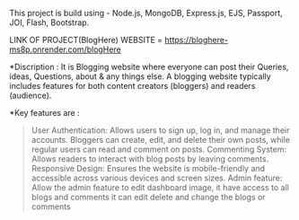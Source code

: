 This project is build using - Node.js, MongoDB, Express.js, EJS, Passport, JOI, Flash, Bootstrap.

LINK OF PROJECT(BlogHere) WEBSITE = https://bloghere-ms8p.onrender.com/blogHere

 *Discription :
  It is Blogging website where everyone can post their Queries, ideas, Questions, about & any things else.
  A blogging website typically includes features for both content creators (bloggers) and readers
  (audience).
  
 *Key features are :
  >User Authentication: Allows users to sign up, log in, and manage their accounts. Bloggers can create,
    edit, and delete their own posts, while regular users can read and comment on posts.
  >Commenting System: Allows readers to interact with blog posts by leaving comments.
  >Responsive Design: Ensures the website is mobile-friendly and accessible across various devices and
    screen sizes.
  >Admin feature: Allow the admin feature to edit dashboard image, it have access to all blogs and
    comments it can edit delete and change the blogs or comments 

